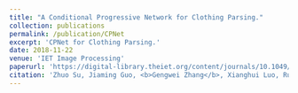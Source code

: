 ```yaml
---
title: "A Conditional Progressive Network for Clothing Parsing."
collection: publications
permalink: /publication/CPNet
excerpt: 'CPNet for Clothing Parsing.'
date: 2018-11-22
venue: 'IET Image Processing'
paperurl: 'https://digital-library.theiet.org/content/journals/10.1049/iet-ipr.2018.5494'
citation: 'Zhuo Su, Jiaming Guo, <b>Gengwei Zhang</b>, Xianghui Luo, Ruomei Wang, Fan Zhou. &quot;A Conditional Progressive Network for Clothing Parsing.&quot; <i>IET Image Processing, 2019, 13, (4), p. 556-565, DOI: 10.1049/iet-ipr.2018.5494</i>.'
---
```

